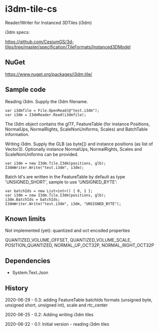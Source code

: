 # i3dm-tile-cs

Reader/Writer for Instanced 3DTiles (i3dm)

i3dm specs:

https://github.com/CesiumGS/3d-tiles/tree/master/specification/TileFormats/Instanced3DModel

## NuGet

https://www.nuget.org/packages/i3dm.tile/

## Sample code

Reading i3dm. Supply the i3dm filename.

```
var i3dmfile = File.OpenRead(@"test.i3dm");
var i3dm = I3dmReader.Read(i3dmfile);
```

The i3dm object contains the glTF, FeatureTable (for instance Positions, NormalUps, NormalRights, ScaleNonUniforms, Scales) and 
BatchTable information.

Writing i3dm. Supply the GLB (as byte[]) and instance positions (as list of Vector3). Optionally 
instance NormalUps, NormalRights, Scales and ScaleNonUniforms can be provided.

```
var i3dm = new I3dm.Tile.I3dm(positions, glb);
I3dmWriter.Write("test.i3dm", i3dm);
```

Batch Id's are written in the FeatureTable by default as type 'UNSIGNED_SHORT', sample to use 'UNSIGNED_BYTE':

```
var batchIds = new List<int>() { 0, 1 };
var i3dm = new I3dm.Tile.I3dm(positions, glb);
i3dm.BatchIds = batchIds;
I3dmWriter.Write("test.i3dm", i3dm, "UNSIGNED_BYTE");
```

## Known limits

Not implemented (yet): quantized and oct encoded properties

QUANTIZED_VOLUME_OFFSET, QUANTIZED_VOLUME_SCALE, POSITION_QUANTIZED, NORMAL_UP_OCT32P, NORMAL_RIGHT_OCT32P

## Dependencies

- System.Text.Json

## History

2020-06-29 - 0.3: adding FeatureTable batchIds formats (unsigned byte, unsigned short, unsigned int), scale and rtc_center

2020-06-25 - 0.2: Adding writing i3dm tiles

2020-06-22 - 0.1: Initial version - reading i3dm tiles

